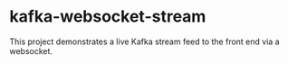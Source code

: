 # kafka-websocket-stream

This project demonstrates a live Kafka stream feed to the front end via a websocket.